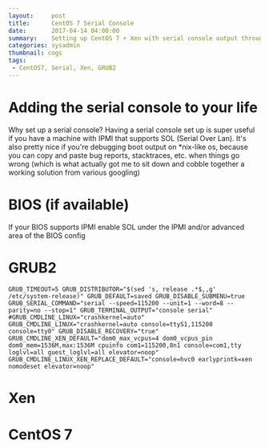 ```yaml
---
layout:     post
title:      CentOS 7 Serial Console
date:       2017-04-14 04:00:00
summary:    Setting up CentOS 7 + Xen with serial console output throughout the process ( BIOS -> GRUB2 -> Xen -> CentOS 7 )
categories: sysadmin
thumbnail: cogs
tags:
 - CentOS7, Serial, Xen, GRUB2
---
```


# Adding the serial console to your life
Why set up a serial console? Having a serial console set up is super useful if you have a machine with IPMI that supports SOL (Serial Over Lan). It's also pretty nice if you're debugging boot output on *nix-like os, because you can copy and paste bug reports, stacktraces, etc. when things go wrong (which is what actually got me to sit down and cobble together a working solution from various googling)

# BIOS (if available)
If your BIOS supports IPMI enable SOL under the IPMI and/or advanced area of the BIOS config

# GRUB2

`
GRUB_TIMEOUT=5
GRUB_DISTRIBUTOR="$(sed 's, release .*$,,g' /etc/system-release)"
GRUB_DEFAULT=saved
GRUB_DISABLE_SUBMENU=true
GRUB_SERIAL_COMMAND="serial --speed=115200 --unit=1 --word=8 --parity=no --stop=1"
GRUB_TERMINAL_OUTPUT="console serial"
#GRUB_CMDLINE_LINUX="crashkernel=auto"
GRUB_CMDLINE_LINUX="crashkernel=auto console=ttyS1,115200 console=tty0"
GRUB_DISABLE_RECOVERY="true"
GRUB_CMDLINE_XEN_DEFAULT="dom0_max_vcpus=4 dom0_vcpus_pin dom0_mem=1536M,max:1536M cpuinfo com1=115200,8n1 console=com1,tty loglvl=all guest_loglvl=all elevator=noop"
GRUB_CMDLINE_LINUX_XEN_REPLACE_DEFAULT="console=hvc0 earlyprintk=xen nomodeset elevator=noop"
`

# Xen

# CentOS 7

